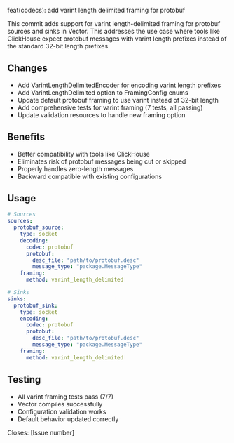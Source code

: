 feat(codecs): add varint length delimited framing for protobuf

This commit adds support for varint length-delimited framing for protobuf
sources and sinks in Vector. This addresses the use case where tools like
ClickHouse expect protobuf messages with varint length prefixes instead
of the standard 32-bit length prefixes.

## Changes

- Add VarintLengthDelimitedEncoder for encoding varint length prefixes
- Add VarintLengthDelimited option to FramingConfig enums
- Update default protobuf framing to use varint instead of 32-bit length
- Add comprehensive tests for varint framing (7 tests, all passing)
- Update validation resources to handle new framing option

## Benefits

- Better compatibility with tools like ClickHouse
- Eliminates risk of protobuf messages being cut or skipped
- Properly handles zero-length messages
- Backward compatible with existing configurations

## Usage

```yaml
# Sources
sources:
  protobuf_source:
    type: socket
    decoding:
      codec: protobuf
      protobuf:
        desc_file: "path/to/protobuf.desc"
        message_type: "package.MessageType"
    framing:
      method: varint_length_delimited

# Sinks  
sinks:
  protobuf_sink:
    type: socket
    encoding:
      codec: protobuf
      protobuf:
        desc_file: "path/to/protobuf.desc"
        message_type: "package.MessageType"
    framing:
      method: varint_length_delimited
```

## Testing

- All varint framing tests pass (7/7)
- Vector compiles successfully
- Configuration validation works
- Default behavior updated correctly

Closes: [Issue number] 